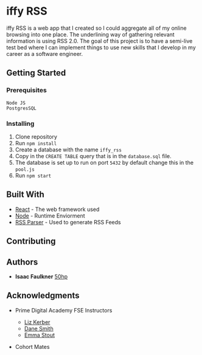 # iffy RSS

iffy RSS is a web app that I created so I could aggregate all of my online
browsing into one place. The underlining way of gathering relevant information
is using RSS 2.0. The goal of this project is to have a semi-live test bed
where I can implement things to use new skills that I develop in my career as a
software engineer. 

## Getting Started


### Prerequisites
    
    Node JS
    PostgresSQL


### Installing
1. Clone repository 
2. Run `npm install`
3. Create a database with the name `iffy_rss`
4. Copy in the `CREATE TABLE` query that is in the `database.sql` file.
5. The database is set up to run on port `5432` by default change this in the
   `pool.js`
6. Run `npm start`


## Built With

* [React](https://react.dev/) - The web framework used
* [Node](https://nodejs.org/en) - Runtime Enviorment
* [RSS Parser](https://www.npmjs.com/package/rss-parser) - Used to generate RSS Feeds

## Contributing


## Authors

* **Isaac Faulkner**
  [50hp](https://github.com/50hp)


## Acknowledgments

* Prime Digital Academy FSE Instructors
    - [Liz Kerber](https://github.com/emkerber)
    - [Dane Smith](https://github.com/DoctorHowser) 
    - [Emma Stout](https://github.com/emmastout01)

* Cohort Mates



















